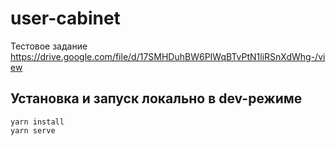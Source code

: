 # user-cabinet

Тестовое задание
https://drive.google.com/file/d/17SMHDuhBW6PIWqBTvPtN1liRSnXdWhg-/view

## Установка и запуск локально в dev-режиме

```
yarn install
yarn serve
```
